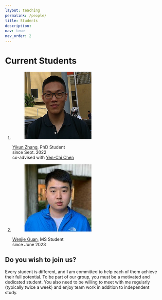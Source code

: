 ```yaml
---
layout: teaching
permalink: /people/
title: Students
description:
nav: true
nav_order: 2
---
```


 <div class="container mt-5">
        <h1 class="post-title"> Current Students </h1>
        <div class="teaching">
            <ol class="courses">
                <li>
                    <div class="row">
                         <div class="col-sm-3 preview">
                                    <figure>
                                        <picture>
                                            <img src="/assets/img/Yikun_Zhang.jpg" class="preview z-depth-1 rounded" width="auto" height="auto" alt="/assets/img/Yikun_Zhang.jpg" data-zoomable="" onerror="this.onerror=null; $('.responsive-img-srcset').remove();">
                                        </picture>
                                    </figure>
                                </div>
                        <div id="Yikun_Zhang" class="col-sm-8">
                           <div class="title">
                           <a href= "https://zhangyk8.github.io">Yikun Zhang</a>, PhD Student
                           </div>
                            <div class="when">
                                since Sept. 2022
                            </div>
                             <div class="where">
                                co-advised with <a href = "http://faculty.washington.edu/yenchic/" target="_new">Yen-Chi Chen</a>
                            </div>
                        </div>
                    </div>
                </li>
                <li>
                    <div class="row">
                        <div class="col-sm-3 preview">
                                    <figure>
                                        <picture>
                                            <img src="/assets/img/Wenjie_Guan.jpeg" class="preview z-depth-1 rounded" width="auto" height="auto" alt="/assets/img/Wenjie_Guan.jpeg" data-zoomable="" onerror="this.onerror=null; $('.responsive-img-srcset').remove();">
                                        </picture>
                                    </figure>
                                </div>
                       <div id="Wenjie_Guan" class="col-sm-8">     
                            <div class="title">
                            <a href= "https://stat.uw.edu/about-us/people/wenjie-guan">Wenjie Guan</a>, MS Student 
                            </div>
                            <div class="when">
                                since June 2023
                            </div>
                        </div>
                    </div>
                </li>
            </ol>
        </div>
  </div>


 <div class="container mt-5">
        <h2 class="post-title"> Do you wish to join us?</h2>
        <p>
         Every student is different, and I am committed to help each of them achieve their full potential. To be part of our group, you must be a motivated and dedicated student. You also need to be willing to meet with me regularly (typically twice a week) and enjoy team work in addition to independent study.
        </p>
  </div>
  


